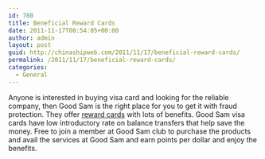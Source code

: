 ```yaml
---
id: 780
title: Beneficial Reward Cards
date: 2011-11-17T00:54:05+00:00
author: admin
layout: post
guid: http://chinashipweb.com/2011/11/17/beneficial-reward-cards/
permalink: /2011/11/17/beneficial-reward-cards/
categories:
  - General
---
```

Anyone is interested in buying visa card and looking for the reliable company, then Good Sam is the right place for you to get it with fraud protection. They offer [reward cards](http://www.goodsamcreditcard.com/) with lots of benefits. Good Sam visa cards have low introductory rate on balance transfers that help save the money. Free to join a member at Good Sam club to purchase the products and avail the services at Good Sam and earn points per dollar and enjoy the benefits.